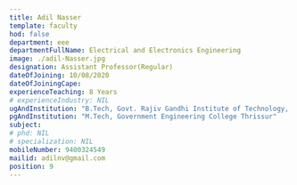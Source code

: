 ```yaml
---
title: Adil Nasser
template: faculty
hod: false
department: eee
departmentFullName: Electrical and Electronics Engineering
image: ./adil-Nasser.jpg
designation: Assistant Professor(Regular)
dateOfJoining: 10/08/2020
dateOfJoiningCape: 
experienceTeaching: 8 Years
# experienceIndustry: NIL
ugAndInstitution: "B.Tech, Govt. Rajiv Gandhi Institute of Technology, Kottayam"
pgAndInstitution: "M.Tech, Government Engineering College Thrissur"
subject: 
# phd: NIL
# specialization: NIL
mobileNumber: 9400324549
mailid: adilnv@gmail.com
position: 9
---
```

